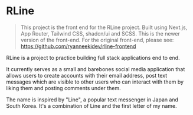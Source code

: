 # RLine

> This project is the front end for the RLine project. Built using Next.js, App Router, Tailwind CSS, shadcn/ui and SCSS.
> This is the newer version of the front-end. For the original front-end, please see: https://github.com/ryanneekidev/rline-frontend

RLine is a project to practice building full stack applications end to end.

It currently serves as a small and barebones social media application that allows users to create accounts with their email address, post text messages which are visible to other users who can interact with them by liking them and posting comments under them.

The name is inspired by "Line", a popular text messenger in Japan and South Korea. It's a combination of Line and the first letter of my name.
